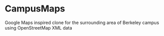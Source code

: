 # CampusMaps
Google Maps inspired clone for the surrounding area of Berkeley campus using OpenStreetMap XML data
